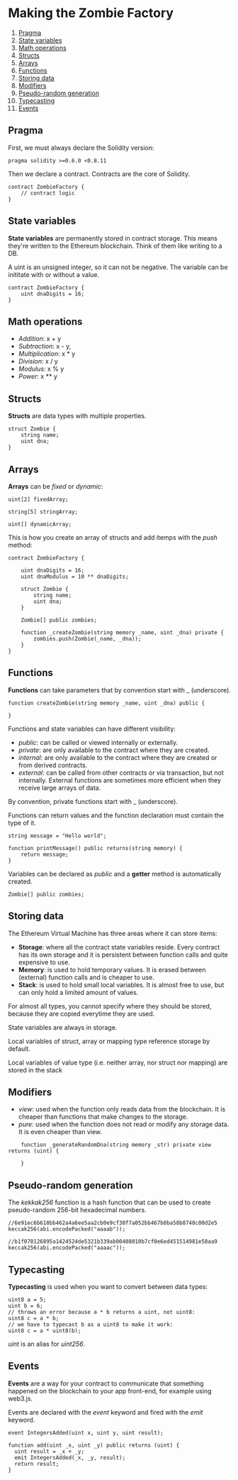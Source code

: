 ﻿# Making the Zombie Factory
1. [Pragma](#pragma)
2. [State variables](#state-variables)
3. [Math operations](#math-operations)
4. [Structs](#structs)
5. [Arrays](#arrays)
6. [Functions](#functions)
7. [Storing data](#storing-data)
8. [Modifiers](#modifiers)
9. [Pseudo-random generation](#pseudo-random-generation)
10. [Typecasting](#typecasting)
11. [Events](#events)


## Pragma

First, we must always declare the Solidity version:

`pragma solidity >=0.6.0 <0.8.11`

Then we declare a contract. Contracts are the core of Solidity.

```
contract ZombieFactory {
    // contract logic
}
```


## State variables

**State variables** are permanently stored in contract storage. This means they're written to the Ethereum blockchain. Think of them like writing to a DB.

A uint is an unsigned integer, so it can not be negative. The variable can be inititate with or without a value.

```
contract ZombieFactory {
    uint dnaDigits = 16;
}
```


## Math operations

- *Addition*: x + y
- *Subtraction*: x - y,
- *Multiplication*: x * y
- *Division*: x / y
- *Modulus*: x % y
- *Power*: x ** y


## Structs

**Structs** are data types with multiple properties.

```
struct Zombie {
    string name;
    uint dna;
}
```


## Arrays

**Arrays** can be *fixed* or *dynamic*:

```
uint[2] fixedArray;

string[5] stringArray;

uint[] dynamicArray;
```

This is how you create an array of structs and add itemps with the *push* method:

```
contract ZombieFactory {

    uint dnaDigits = 16;
    uint dnaModulus = 10 ** dnaDigits;

    struct Zombie {
        string name;
        uint dna;
    }

    Zombie[] public zombies;

    function _createZombie(string memory _name, uint _dna) private {
        zombies.push(Zombie(_name, _dna));
    }
}
```


## Functions

**Functions** can take parameters that by convention start with _ (underscore).

```
function createZombie(string memory _name, uint _dna) public {

}
```

Functions and state variables can have different visibility:
- *public*: can be called or viewed internally or externally.
- *private*: are only available to the contract where they are created.
- *internal*: are only available to the contract where they are created or from derived contracts.
- *external*: can be called from other contracts or via transaction, but not internally. External functions are sometimes more efficient when they receive large arrays of data.

By convention, private functions start with _ (underscore).

Functions can return values and the function declaration must contain the type of it.

```
string message = "Hello world";

function printMessage() public returns(string memory) {
    return message;
}
```

Variables can be declared as *public* and a **getter** method is automatically created.

```
Zombie[] public zombies;
```


## Storing data

The Ethereum Virtual Machine has three areas where it can store items:
- **Storage**: where all the contract state variables reside. Every contract has its own storage and it is persistent between function calls and quite expensive to use.
- **Memory**: is used to hold temporary values. It is erased between (external) function calls and is cheaper to use.
- **Stack**: is used to hold small local variables. It is almost free to use, but can only hold a limited amount of values.

For almost all types, you cannot specify where they should be stored, because they are copied everytime they are used.

State variables are always in storage.

Local variables of struct, array or mapping type reference storage by default.

Local variables of value type (i.e. neither array, nor struct nor mapping) are stored in the stack


## Modifiers

- *view*: used when the function only reads data from the blockchain. It is cheaper than functions that make changes to the storage.
- *pure*: used when the function does not read or modify any storage data. It is even cheaper than view.

```
    function _generateRandomDna(string memory _str) private view returns (uint) {

    }

```


## Pseudo-random generation

The *kekkak256* function is a hash function that can be used to create pseudo-random 256-bit hexadecimal numbers.

```
//6e91ec6b618bb462a4a6ee5aa2cb0e9cf30f7a052bb467b0ba58b8748c00d2e5
keccak256(abi.encodePacked("aaaab"));

//b1f078126895a1424524de5321b339ab00408010b7cf0e6ed451514981e58aa9
keccak256(abi.encodePacked("aaaac"));
```


## Typecasting

**Typecasting** is used when you want to convert between data types:

```
uint8 a = 5;
uint b = 6;
// throws an error because a * b returns a uint, not uint8:
uint8 c = a * b;
// we have to typecast b as a uint8 to make it work:
uint8 c = a * uint8(b);
```

*uint* is an alias for *uint256*.


## Events

**Events** are a way for your contract to communicate that something happened on the blockchain to your app front-end, for example using web3.js.

Events are declared with the *event* keyword and fired with the *emit* keyword.

```
event IntegersAdded(uint x, uint y, uint result);

function add(uint _x, uint _y) public returns (uint) {
  uint result = _x + _y;
  emit IntegersAdded(_x, _y, result);
  return result;
}
```
